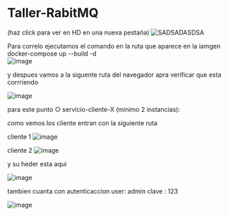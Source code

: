 # Taller-RabitMQ

(haz click para ver en HD en una nueva pestaña)
![SADSADASDSA](https://github.com/user-attachments/assets/567a56e0-d125-4cd1-870d-369d4dceb04a)


Para correlo ejecutamos el comando en la ruta que aparece en la iamgen 
docker-compose up --build -d   
![image](https://github.com/user-attachments/assets/82ab9501-e188-47f1-a7cd-64e1cfb0ad98)

y despues vamos a la siguente ruta del navegador apra verificar que esta corrriendo 

![image](https://github.com/user-attachments/assets/9baf1eae-6a72-4372-aa3b-de7ca3b85cad)



para este punto ○ servicio-cliente-X (mínimo 2 instancias):

como vemos los cliente entran con la siguiente ruta 

 cliente 1 ![image](https://github.com/user-attachments/assets/ecdd644e-f85c-4887-b8e4-8e0e223abb3f)

 cliente 2 ![image](https://github.com/user-attachments/assets/9b2b6cf7-5e4a-4ab9-8637-a36689efce80)

y su heder esta aqui 


![image](https://github.com/user-attachments/assets/ae684b11-3d1b-4db1-a1ff-bc7fe089f88f)


tambien cuanta con autenticaccion 
user: admin
clave : 123

![image](https://github.com/user-attachments/assets/59e32d17-094b-40a4-bdc5-bfc6869779fb)
